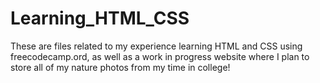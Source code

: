 # Learning_HTML_CSS
 These are files related to my experience learning HTML and CSS using freecodecamp.ord, as well as a work in progress  website where I plan to store all of my nature photos from my time in college!

